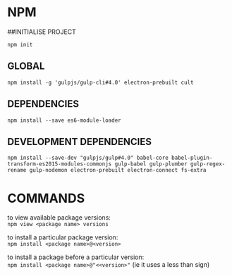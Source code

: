 # NPM

##INITIALISE PROJECT
```
npm init
```

## GLOBAL
```
npm install -g 'gulpjs/gulp-cli#4.0' electron-prebuilt cult
```

## DEPENDENCIES
```
npm install --save es6-module-loader
```

## DEVELOPMENT DEPENDENCIES
```
npm install --save-dev "gulpjs/gulp#4.0" babel-core babel-plugin-transform-es2015-modules-commonjs gulp-babel gulp-plumber gulp-regex-rename gulp-nodemon electron-prebuilt electron-connect fs-extra
```

# COMMANDS
to view available package versions:  
`npm view <package name> versions`

to install a particular package version:  
`npm install <package name>@<version>`

to install a package before a particular version:  
`npm install <package name>@"<<version>"` (ie it uses a less than sign)

